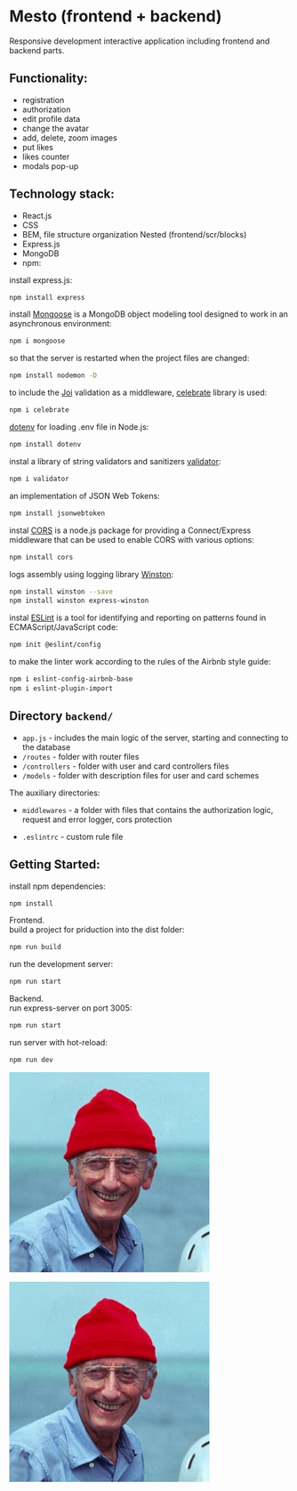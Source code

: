 # Mesto (frontend + backend)

Responsive development interactive application including frontend and backend parts.  

## Functionality:
* registration
* authorization
* edit profile data
* change the avatar
* add, delete, zoom images
* put likes
* likes counter
* modals pop-up 

## Technology stack:
* React.js
* CSS
* BEM, file structure organization Nested (frontend/scr/blocks)
* Express.js
* MongoDB
* npm:

install express.js:
```bash
npm install express
```

install [Mongoose](https://www.npmjs.com/package/mongoose) is a MongoDB object modeling tool designed to work in an asynchronous environment:
```bash
npm i mongoose
```

so that the server is restarted when the project files are changed:
```bash
npm install nodemon -D
```

to include the [Joi](https://joi.dev/api/) validation as a middleware, [celebrate](https://github.com/arb/celebrate) library is used:
```bash
npm i celebrate
```

[dotenv](https://www.npmjs.com/package/dotenv) for loading .env file in Node.js:
```bash
npm install dotenv
```

instal a library of string validators and sanitizers [validator](https://www.npmjs.com/package/validator):
```bash
npm i validator
```

an implementation of JSON Web Tokens:
```bash
npm install jsonwebtoken
```

instal [CORS](https://www.npmjs.com/package/cors) is a node.js package for providing a Connect/Express middleware that can be used to enable CORS with various options:
```bash
npm install cors
```

logs assembly using logging library [Winston](https://www.npmjs.com/package/winston):
``` bash
npm install winston --save
npm install winston express-winston
```

instal [ESLint](https://www.npmjs.com/package/eslint) is a tool for identifying and reporting on patterns found in ECMAScript/JavaScript code:
``` bash
npm init @eslint/config
```

to make the linter work according to the rules of the Airbnb style guide:
``` bash
npm i eslint-config-airbnb-base
npm i eslint-plugin-import
```

## Directory `backend/`
- `app.js` - includes the main logic of the server, starting and connecting to the database
- `/routes` - folder with router files
- `/controllers` - folder with user and card controllers files
- `/models` - folder with description files for user and card schemes

The auxiliary directories:
- `middlewares` - a folder with files that contains the authorization logic, request and error logger, cors protection

- `.eslintrc` - custom rule file

## Getting Started:
install npm dependencies:
```bash
npm install
```
Frontend. \
build a project for priduction into the dist folder:
```bash
npm run build
```

run the development server:
```bash
npm run start
```

Backend. \
run express-server on port 3005:
```bash
npm run start
```

run server with hot-reload:
```bash
npm run dev
```

<!-- [http://localhost:3000](http://localhost:3000) will be open on your browser to see the result. -->

![Иллюстрация к проекту](https://github.com/lifein2020/react-mesto-auth/blob/master/src/images/kusto.jpg)

![Иллюстрация к проекту 2](https://github.com/lifein2020/react-mesto-auth/raw/master/src/images/kusto.jpg)